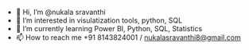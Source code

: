 - 👋 Hi, I’m @nukala sravanthi
- 👀 I’m interested in visulatization tools, python, SQL
- 🌱 I’m currently learning Power BI, Python, SQL, Statistics
- 📫 How to reach me +91 8143824001 / nukalasravanthi8@gmail.com

<!---
nukalasravanthi8/nukalasravanthi8 is a ✨ special ✨ repository because its `README.md` (this file) appears on your GitHub profile.
You can click the Preview link to take a look at your changes.
--->
